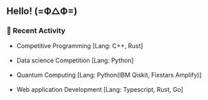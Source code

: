 ## Hello!  (=Ф△Ф=)

<p>
  <h3>🌱 Recent Activity</h3>
  <ul type="disc">
    <li>Competitive Programming [Lang: C++, Rust]</li><br>
    <li>Data science Competition [Lang: Python]</li><br>
    <li>Quantum Computing [Lang: Python(IBM Qiskit, Fixstars Amplify)]</li><br>
    <li>Web application Development [Lang: Typescript, Rust, Go]</li>
  </ul>
</p>
